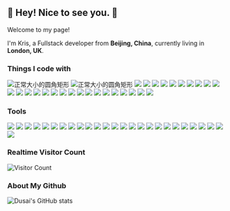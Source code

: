 
## :boy: Hey! Nice to see you. :sparkling_heart:
Welcome to my page!

I'm Kris, a Fullstack developer from **Beijing, China**, currently living in **London, UK**.

### Things I code with 
![正常大小的圆角矩形](https://img.shields.io/badge/C-rgb(98,149,204).svg?logo=c&logoColor=white)
![正常大小的圆角矩形](https://img.shields.io/badge/C++-green.svg?logo=c%2B%2B&logoColor=white)
![](https://img.shields.io/badge/Qt-rgb(63,199,79).svg?logo=qt&logoColor=white)
![](https://img.shields.io/badge/Python-rgb(247,204,66).svg?logo=python&logoColor=blue)
![](https://img.shields.io/badge/Matlab-rgb(107,181,173).svg?logo=matlab&logoColor=white)
![](https://img.shields.io/badge/Mathematica-rgb(221,31,0).svg?logo=Wolfram&logoColor=white)
![](https://img.shields.io/badge/Javascript-rgb(80,126,156).svg?logo=javascript&logoColor=yellow)
![](https://img.shields.io/badge/PHP-rgb(115,119,173).svg?logo=php&logoColor=white)
![](https://img.shields.io/badge/HTML5-rgb(227,79,38).svg?logo=html5&logoColor=white)
![](https://img.shields.io/badge/MongoDB-rgb(19,170,82).svg?logo=mongodb&logoColor=white)
![](https://img.shields.io/badge/Linux-rgb(244,116,33).svg?logo=linux&logoColor=white)
![](https://img.shields.io/badge/Windows-rgb(1,116,205).svg?logo=windows&logoColor=white)
![](https://img.shields.io/badge/Android-rgb(115,187,86).svg?logo=android&logoColor=white)
![](https://img.shields.io/badge/OpenCV-rgb(135,211,100).svg?logo=OpenCV&logoColor=white)
![](https://img.shields.io/badge/Halcon-rgb(234,186,43).svg?logo=MVTec&logoColor=white)
![](https://img.shields.io/badge/ARM-rgb(0,143,190).svg?logo=arm&logoColor=white)
![](https://img.shields.io/badge/Xilinx-rgb(77,122,106).svg?logo=amd&logoColor=white)
![](https://img.shields.io/badge/CUDA-rgb(117,184,0).svg?logo=nvidia&logoColor=white)
![](https://img.shields.io/badge/Ascent-rgb(228,0,17).svg?logo=huawei&logoColor=white)
![](https://img.shields.io/badge/Tensorflow-rgb(230,138,35).svg?logo=Tensorflow&logoColor=white)
![](https://img.shields.io/badge/Pytorch-rgb(231,74,43).svg?logo=Pytorch&logoColor=white)
![](https://img.shields.io/badge/TensorRT-rgb(114,179,0).svg?logo=nvidia&logoColor=white)
![](https://img.shields.io/badge/ONNX-rgb(173,173,173).svg?logo=onnx&logoColor=white)
![](https://img.shields.io/badge/Keras-rgb(201,0,0).svg?logo=Keras&logoColor=white)
![](https://img.shields.io/badge/OpenVINO-rgb(105,35,232).svg?logo=intel&logoColor=white)
![](https://img.shields.io/badge/Caffe-rgb(48,56,70).svg?logo=meta&logoColor=white)
![](https://img.shields.io/badge/MXNet-rgb(3,136,197).svg?logo=Apache&logoColor=white)
![](https://img.shields.io/badge/Gymnasium-rgb(44,84,80).svg?logo=openai&logoColor=white)
![](https://img.shields.io/badge/ROS-rgb(42,58,91).svg?logo=robot-operating-system&logoColor=white)


### Tools
![](https://img.shields.io/badge/ChatGPT-rgb(17,162,129).svg?logo=openAI&logoColor=white)
![](https://img.shields.io/badge/Steam-rgb(18,106,152).svg?logo=Steam&logoColor=white)
![](https://img.shields.io/badge/PlayStation®5-rgb(78,82,201).svg?logo=PlayStation&logoColor=black)
![](https://img.shields.io/badge/Switch-rgb(247,57,16).svg?logo=Nintendo&logoColor=white)
![](https://img.shields.io/badge/Docker-rgb(36,150,237).svg?logo=docker&logoColor=white)
![](https://img.shields.io/badge/Vim-rgb(1,152,51).svg?logo=vim&logoColor=white)
![](https://img.shields.io/badge/Google_Cloud-rgb(26,115,232).svg?logo=google-cloud&logoColor=white)
![](https://img.shields.io/badge/Alibaba_Cloud-rgb(255,106,0).svg?logo=Alibaba-Cloud&logoColor=white)
![](https://img.shields.io/badge/Git-rgb(240,80,50).svg?logo=git&logoColor=white)
![](https://img.shields.io/badge/Visual_Studio_Code-rgb(70,170,233).svg?logo=Visual-Studio-Code&logoColor=white)
![](https://img.shields.io/badge/PyCharm-rgb(32,208,136).svg?logo=PyCharm&logoColor=white)
![](https://img.shields.io/badge/Keil_MDK-rgb(213,184,96).svg?logo=STMicroelectronics&logoColor=white)
![](https://img.shields.io/badge/Jupyter_Notebook-rgb(243,119,38).svg?logo=Jupyter&logoColor=white)
![](https://img.shields.io/badge/ESLint-rgb(124,124,234).svg?logo=ESLint&logoColor=white)
![](https://img.shields.io/badge/Sublime-rgb(255,151,4).svg?logo=Sublimetext&logoColor=white)
![](https://img.shields.io/badge/CSDN-rgb(252,85,49).svg?logo=csdn_net&logoColor=white)
![](https://img.shields.io/badge/Github-rgb(0,0,0).svg?logo=github&logoColor=black)
![](https://img.shields.io/badge/Gitlab-rgb(242,106,37).svg?logo=gitlab&logoColor=white)
![](https://img.shields.io/badge/Gitee-rgb(193,28,34).svg?logo=gitee&logoColor=white)
![](https://img.shields.io/badge/Stack_Overflow-3k+-gray.svg?logo=stack-overflow&labelColor=orange&logoColor=white)
![](https://img.shields.io/badge/MobaXterm-rgb(192,255,2).svg?logo=Mobatek-MobaXterm&logoColor=white)
![](https://img.shields.io/badge/Visual_Studio-rgb(139,87,198).svg?logo=Visual-Studio&logoColor=white)
![](https://img.shields.io/badge/Markdown-rgb(0,168,222).svg?logo=markdown&logoColor=white)
![](https://img.shields.io/badge/Typora-rgb(170,99,49).svg?logo=Typora-markdown&logoColor=black)
![](https://img.shields.io/badge/CoppeliaSim-rgb(211,42,42).svg?logo=coppelia-robotics&logoColor=white)
![](https://img.shields.io/badge/MuJoCo-rgb(22,43,97).svg?logo=MuJoCo&logoColor=white)



### Realtime Visitor Count
![Visitor Count](https://profile-counter.glitch.me/Mickeyyyang/count.svg)

### About My Github
![Dusai's GitHub stats](https://github-readme-stats.vercel.app/api?username=Mickeyyyang&show_icons=true&count_private=true)


<!-- 注释行 -->
<!-- ![正常大小的圆角矩形](https://img.shields.io/badge/C++-11/17/19/21-gray.svg?logo=c%2B%2B&labelColor=green) -->
<!-- ![](https://img.shields.io/badge/Python-3.9-gray?logo=python&labelColor=yellow) -->
<!-- ![](https://img.shields.io/badge/Docker-rgb(255%2C255%2C0)?logo=docker) -->
<!-- ![](https://img.shields.io/badge/Stack_Overflow-3k+-gray.svg?logo=github&labelColor=orange) -->
<!-- ![](https://img.shields.io/badge/GitHub-6k+-gray.svg?logo=github&style=social) -->

<!-- ![Dusai's GitHub stats](https://github-readme-stats.vercel.app/api?username=Mickeyyyang&show_icons=true&theme=radical&count_private=true) -->
